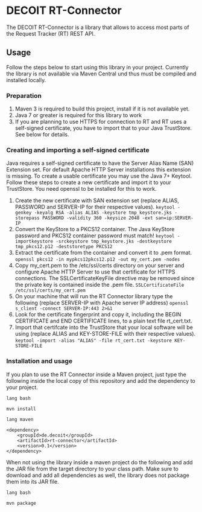 # DECOIT RT-Connector #

The DECOIT RT-Connector is a library that allows to access most parts of the Request Tracker (RT) REST API.

## Usage ##

Follow the steps below to start using this library in your project. Currently the library is not available via Maven Central und thus must be compiled and installed locally.

### Preparation ###

1. Maven 3 is required to build this project, install if it is not available yet.
2. Java 7 or greater is required for this library to work
3. If you are planning to use HTTPS for connection to RT and RT uses a self-signed certificate, you have to import that to your Java TrustStore. See below for details.

### Creating and importing a self-signed certificate ###

Java requires a self-signed certificate to have the Server Alias Name (SAN) Extension set. For default Apache HTTP Server installations this extension is missing. To create a usable certificate you may use the Java 7+ Keytool. Follow these steps to create a new certificate and import it to your TrustStore. You need openssl to be installed for this to work.

1. Create the new certificate with SAN extension set (replace ALIAS, PASSWORD and SERVER-IP for their respective values).
`keytool -genkey -keyalg RSA -alias ALIAS -keystore tmp_keystore.jks -storepass PASSWORD -validity 360 -keysize 2048 -ext san=ip:SERVER-IP`
2. Convert the KeyStore to a PKCS12 container. The Java KeyStore password and PKCS12 container password must match!
`keytool -importkeystore -srckeystore tmp_keystore.jks -destkeystore tmp_pkcs12.p12 -deststoretype PKCS12`
3. Extract the certificate from the container and convert it to .pem format.
`openssl pkcs12 -in mypkcs12pkcs12.p12 -out my_cert.pem -nodes`
4. Copy my_cert.pem to the /etc/ssl/certs directory on your server and configure Apache HTTP Server to use that certificate for HTTPS connections. The SSLCertificateKeyFile directive may be removed since the private key is contained inside the .pem file.
`SSLCertificateFile /etc/ssl/certs/my_cert.pem`
5. On your machine that will run the RT Connector library type the following (replace SERVER-IP with Apache server IP address)
`openssl s_client -connect SERVER-IP:443 2>&1`
6. Look for the certificate fingerprint and copy it, including the BEGIN CERTIFICATE and END CERTIFICATE lines, to a plain text file rt_cert.txt.
7. Import that certifcate into the TrustStore that your local software will be using (replace ALIAS and KEY-STORE-FILE with their respective values).
`keytool -import -alias "ALIAS" -file rt_cert.txt -keystore KEY-STORE-FILE`

### Installation and usage ###

If you plan to use the RT Connector inside a Maven project, just type the following inside the local copy of this repository and add the dependency to your project.

```
lang bash

mvn install

```

```
lang maven

<dependency>
    <groupId>de.decoit</groupId>
    <artifactId>rt-connector</artifactId>
    <version>0.1</version>
</dependency>

```

When not using the library inside a maven project do the following and add the JAR file from the target directory to your class path. Make sure to download and add all dependencies as well, the library does not package them into its JAR file.

```
lang bash

mvn package

```
